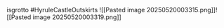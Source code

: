 isgrotto #HyruleCastleOutskirts
![[Pasted image 20250520003315.png]]![[Pasted image 20250520003319.png]]
